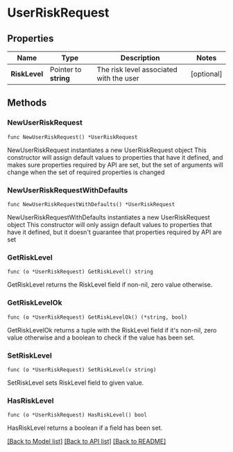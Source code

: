 # UserRiskRequest

## Properties

Name | Type | Description | Notes
------------ | ------------- | ------------- | -------------
**RiskLevel** | Pointer to **string** | The risk level associated with the user | [optional] 

## Methods

### NewUserRiskRequest

`func NewUserRiskRequest() *UserRiskRequest`

NewUserRiskRequest instantiates a new UserRiskRequest object
This constructor will assign default values to properties that have it defined,
and makes sure properties required by API are set, but the set of arguments
will change when the set of required properties is changed

### NewUserRiskRequestWithDefaults

`func NewUserRiskRequestWithDefaults() *UserRiskRequest`

NewUserRiskRequestWithDefaults instantiates a new UserRiskRequest object
This constructor will only assign default values to properties that have it defined,
but it doesn't guarantee that properties required by API are set

### GetRiskLevel

`func (o *UserRiskRequest) GetRiskLevel() string`

GetRiskLevel returns the RiskLevel field if non-nil, zero value otherwise.

### GetRiskLevelOk

`func (o *UserRiskRequest) GetRiskLevelOk() (*string, bool)`

GetRiskLevelOk returns a tuple with the RiskLevel field if it's non-nil, zero value otherwise
and a boolean to check if the value has been set.

### SetRiskLevel

`func (o *UserRiskRequest) SetRiskLevel(v string)`

SetRiskLevel sets RiskLevel field to given value.

### HasRiskLevel

`func (o *UserRiskRequest) HasRiskLevel() bool`

HasRiskLevel returns a boolean if a field has been set.


[[Back to Model list]](../README.md#documentation-for-models) [[Back to API list]](../README.md#documentation-for-api-endpoints) [[Back to README]](../README.md)


